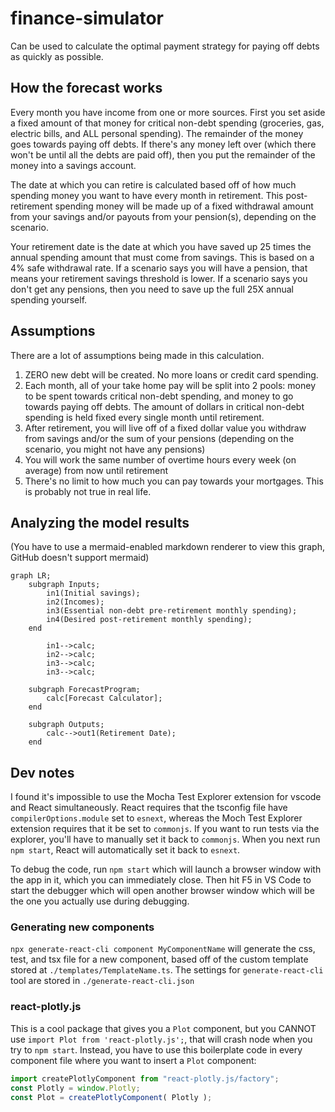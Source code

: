 # finance-simulator

Can be used to calculate the optimal payment strategy for paying off debts as quickly as possible.

## How the forecast works

Every month you have income from one or more sources. First you set aside a fixed amount of that money for critical non-debt spending (groceries, gas, electric bills, and ALL personal spending). The remainder of the money goes towards paying off debts. If there's any money left over (which there won't be until all the debts are paid off), then you put the remainder of the money into a savings account.

The date at which you can retire is calculated based off of how much spending money you want to have every month in retirement. This post-retirement spending money will be made up of a fixed withdrawal amount from your savings and/or payouts from your pension(s), depending on the scenario.

Your retirement date is the date at which you have saved up 25 times the annual spending amount that must come from savings. This is based on a 4% safe withdrawal rate. If a scenario says you will have a pension, that means your retirement savings threshold is lower. If a scenario says you don't get any pensions, then you need to save up the full 25X annual spending yourself.

## Assumptions

There are a lot of assumptions being made in this calculation.

1. ZERO new debt will be created. No more loans or credit card spending.
1. Each month, all of your take home pay will be split into 2 pools: money to be spent towards critical non-debt spending, and money to go towards paying off debts. The amount of dollars in critical non-debt spending is held fixed every single month until retirement.
1. After retirement, you will live off of a fixed dollar value you withdraw from savings and/or the sum of your pensions (depending on the scenario, you might not have any pensions)
1. You will work the same number of overtime hours every week (on average) from now until retirement
1. There's no limit to how much you can pay towards your mortgages. This is probably not true in real life.

## Analyzing the model results
(You have to use a mermaid-enabled markdown renderer to view this graph, GitHub doesn't support mermaid)
```mermaid
graph LR;
	subgraph Inputs;
        in1(Initial savings);
        in2(Incomes);
        in3(Essential non-debt pre-retirement monthly spending);
        in4(Desired post-retirement monthly spending);
    end

        in1-->calc;
        in2-->calc;
        in3-->calc;
        in3-->calc;

    subgraph ForecastProgram;
    	calc[Forecast Calculator];
    end

    subgraph Outputs;
    	calc-->out1(Retirement Date);
    end
```

## Dev notes

I found it's impossible to use the Mocha Test Explorer extension for vscode and React simultaneously. React requires that the tsconfig file have `compilerOptions.module` set to `esnext`, whereas the Moch Test Explorer extension requires that it be set to `commonjs`. If you want to run tests via the explorer, you'll have to manually set it back to `commonjs`. When you next run `npm start`, React will automatically set it back to `esnext`.

To debug the code, run `npm start` which will launch a browser window with the app in it, which you can immediately close. Then hit F5 in VS Code to start the debugger which will open another browser window which will be the one you actually use during debugging.

### Generating new components
`npx generate-react-cli component MyComponentName` will generate the css, test, and tsx file for a new component, based off of the custom template stored at `./templates/TemplateName.ts`. The settings for `generate-react-cli` tool are stored in `./generate-react-cli.json`

### react-plotly.js
This is a cool package that gives you a `Plot` component, but you CANNOT use `import Plot from 'react-plotly.js';`, that will crash node when you try to `npm start`.
Instead, you have to use this boilerplate code in every component file where you want to insert a `Plot` component:
```TypeScript
import createPlotlyComponent from "react-plotly.js/factory";
const Plotly = window.Plotly;
const Plot = createPlotlyComponent( Plotly );
```